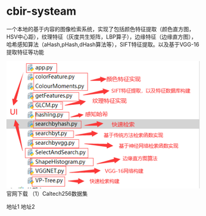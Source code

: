 # cbir-systeam
一个本地的基于内容的图像检索系统，实现了包括颜色特征提取（颜色直方图，HSV中心距），纹理特征（灰度共生矩阵，LBP算子），边缘特征（边缘直方图），哈希感知算法（aHash,pHash,dHash算法等），SIFT特征提取。以及基于VGG-16提取特征等功能


![Image text](https://github.com/KrealHtz/cbir-systeam/blob/main/icon/constrct.png)
官网下载
（1）Caltech256数据集

地址1 地址2
